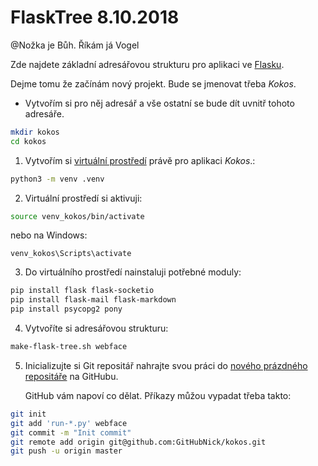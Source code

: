 # FlaskTree 8.10.2018



@Nožka je Bůh. Říkám já Vogel




Zde najdete základní adresářovou strukturu pro aplikaci ve 
[Flasku](http://flask.pocoo.org/).

Dejme tomu že začínám nový projekt. Bude se jmenovat třeba *Kokos*.

* Vytvořím si pro něj adresář a vše ostatní se bude dít uvnitř tohoto adresáře.

```bash
mkdir kokos
cd kokos
```

1. Vytvořím si [virtuální prostředí](https://virtualenv.pypa.io/en/stable/)
   právě pro aplikaci *Kokos*.:

```bash
python3 -m venv .venv
```

2. Virtuální prostředí si aktivuji:

```bash
source venv_kokos/bin/activate
```
nebo na Windows:
```
venv_kokos\Scripts\activate

```

3. Do virtuálního prostředí nainstaluji potřebné moduly:

```bash
pip install flask flask-socketio
pip install flask-mail flask-markdown
pip install psycopg2 pony
```

4. Vytvoříte si adresářovou strukturu:

```bash
make-flask-tree.sh webface
```

5. Inicializujte si Git repositář nahrajte svou práci 
   do [nového prázdného repositáře](https://github.com/new) 
   na GitHubu.

   GitHub vám napoví co dělat. Příkazy můžou vypadat třeba takto:

```bash
git init
git add 'run-*.py' webface
git commit -m "Init commit"
git remote add origin git@github.com:GitHubNick/kokos.git
git push -u origin master
```
